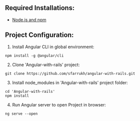 ## Required Installations:

* [Node.js and npm](https://nodejs.org/en/)

## Project Configuration:

1. Install Angular CLI in global environment:
```
npm install -g @angular/cli
```

2. Clone 'Angular-with-rails' project:
```
git clone https://github.com/sfarrukh/angular-with-rails.git
```

3. Install node_modules in 'Angular-with-rails' project folder:
```
cd 'Angular-with-rails'
npm install
```

4. Run Angular server to open Project in browser:
```
ng serve --open
```
